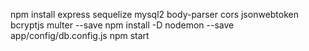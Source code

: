 npm install express sequelize mysql2 body-parser cors jsonwebtoken bcryptjs multer --save
npm install -D nodemon --save
app/config/db.config.js
npm start
